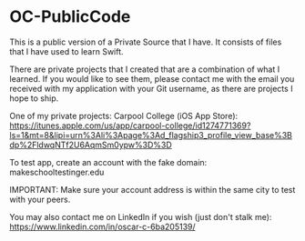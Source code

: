 # OC-PublicCode
This is a public version of a Private Source that I have.
It consists of files that I have used to learn Swift.

There are private projects that I created that are a combination of what I learned.
If you would like to see them, please contact me with the email you received with my application with your Git username, as there are projects I hope to ship.

One of my private projects: Carpool College (iOS App Store): https://itunes.apple.com/us/app/carpool-college/id1274771369?ls=1&mt=8&lipi=urn%3Ali%3Apage%3Ad_flagship3_profile_view_base%3Bdp%2FldwqNTf2U6AqmSm0ypw%3D%3D

To test app, create an account with the fake domain: makeschooltestinger.edu

IMPORTANT: Make sure your account address is within the same city to test with your peers.

You may also contact me on LinkedIn if you wish (just don't stalk me): https://www.linkedin.com/in/oscar-c-6ba205139/
